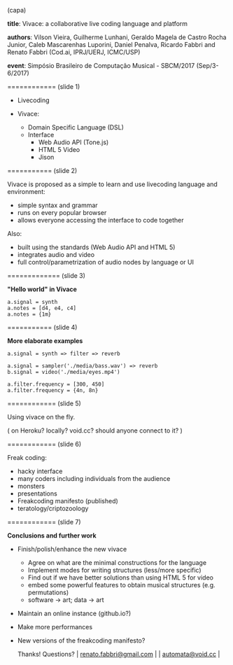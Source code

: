 (capa)


**title**:
Vivace: a collaborative live coding language and platform

**authors**:
 Vilson Vieira, Guilherme Lunhani, Geraldo Magela de Castro Rocha Junior,
 Caleb Mascarenhas Luporini, Daniel Penalva, Ricardo Fabbri and Renato Fabbri
 (Cod.ai, IPRJ/UERJ, ICMC/USP)

**event**:
Simpósio Brasileiro de Computação Musical - SBCM/2017
(Sep/3-6/2017)









============
(slide 1)


* Livecoding

* Vivace:
  - Domain Specific Language (DSL)
  - Interface
    * Web Audio API (Tone.js)
    * HTML 5 Video
    * Jison










===========
(slide 2)


Vivace is proposed as 
a simple to learn and use
livecoding language and environment:
* simple syntax and grammar
* runs on every popular browser
* allows everyone accessing the interface to code together

Also:
* built using the standards (Web Audio API and HTML 5)
* integrates audio and video
* full control/parametrization of audio nodes by language or UI










=============
(slide 3)


**"Hello world" in Vivace**

    a.signal = synth
    a.notes = [d4, e4, c4]
    a.notes = {1m}












===========
(slide 4)


**More elaborate examples**

    a.signal = synth => filter => reverb

    a.signal = sampler('./media/bass.wav') => reverb
    b.signal = video('./media/eyes.mp4')

    a.filter.frequency = [300, 450]
    a.filter.frequency = {4n, 8n}












============
(slide 5)


Using vivace on the fly.

(
on Heroku? locally? void.cc?
should anyone connect to it?
)








============
(slide 6)


Freak coding:
* hacky interface
* many coders including individuals from the audience
* monsters
* presentations
* Freakcoding manifesto (published)
* teratology/criptozoology












============
(slide 7)


**Conclusions and further work**


* Finish/polish/enhance the new vivace
  - Agree on what are the minimal constructions for the language
  - Implement modes for writing structures (less/more specific)
  - Find out if we have better solutions than using HTML 5 for video
  - embed some powerful features to obtain musical structures (e.g. permutations)
  - software -> art;   data -> art
* Maintain an online instance (github.io?)
* Make more performances
* New versions of the freakcoding manifesto?


  Thanks! Questions?
| renato.fabbri@gmail.com |
| automata@void.cc        |
